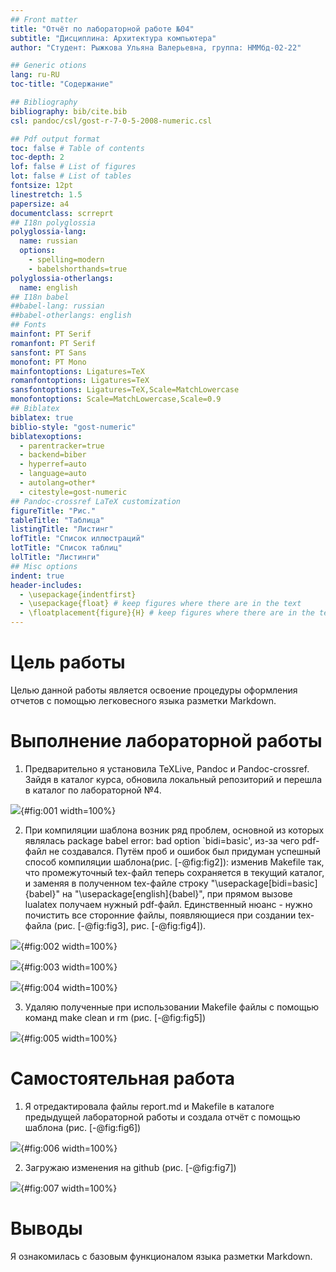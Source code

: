 ```yaml
---
## Front matter
title: "Отчёт по лабораторной работе №04"
subtitle: "Дисциплина: Архитектура компьютера"
author: "Студент: Рыжкова Ульяна Валерьевна, группа: НММбд-02-22"

## Generic otions
lang: ru-RU
toc-title: "Содержание"

## Bibliography
bibliography: bib/cite.bib
csl: pandoc/csl/gost-r-7-0-5-2008-numeric.csl

## Pdf output format
toc: false # Table of contents
toc-depth: 2
lof: false # List of figures
lot: false # List of tables
fontsize: 12pt
linestretch: 1.5
papersize: a4
documentclass: scrreprt
## I18n polyglossia
polyglossia-lang:
  name: russian
  options:
	- spelling=modern
	- babelshorthands=true
polyglossia-otherlangs:
  name: english
## I18n babel
##babel-lang: russian
##babel-otherlangs: english
## Fonts
mainfont: PT Serif
romanfont: PT Serif
sansfont: PT Sans
monofont: PT Mono
mainfontoptions: Ligatures=TeX
romanfontoptions: Ligatures=TeX
sansfontoptions: Ligatures=TeX,Scale=MatchLowercase
monofontoptions: Scale=MatchLowercase,Scale=0.9
## Biblatex
biblatex: true
biblio-style: "gost-numeric"
biblatexoptions:
  - parentracker=true
  - backend=biber
  - hyperref=auto
  - language=auto
  - autolang=other*
  - citestyle=gost-numeric
## Pandoc-crossref LaTeX customization
figureTitle: "Рис."
tableTitle: "Таблица"
listingTitle: "Листинг"
lofTitle: "Список иллюстраций"
lotTitle: "Список таблиц"
lolTitle: "Листинги"
## Misc options
indent: true
header-includes:
  - \usepackage{indentfirst}
  - \usepackage{float} # keep figures where there are in the text
  - \floatplacement{figure}{H} # keep figures where there are in the text
---
```


# **Цель работы**

Целью данной работы является освоение процедуры оформления отчетов с помощью легковесного языка разметки Markdown.


# **Выполнение лабораторной работы**

1. Предварительно я установила TeXLive, Pandoc и Pandoc-crossref. Зайдя в каталог курса, обновила локальный репозиторий и перешла в каталог по лабораторной №4.

![](image/1.png){#fig:001 width=100%}

2. При компиляции шаблона возник ряд проблем, основной из которых являлась package babel error: bad option `bidi=basic', из-за чего pdf-файл не создавался. Путём проб и ошибок был придуман успешный способ компиляции шаблона(рис. [-@fig:fig2]): изменив Makefile так, что промежуточный tex-файл теперь сохраняется в текущий каталог, и заменяя в полученном tex-файле строку "\usepackage[bidi=basic]{babel}" на "\usepackage[english]{babel}", при прямом вызове lualatex получаем нужный pdf-файл. Единственный нюанс - нужно почистить все сторонние файлы, появляющиеся при создании tex-файла (рис. [-@fig:fig3], рис. [-@fig:fig4]).

![](image/2.png){#fig:002 width=100%}

![](image/3.png){#fig:003 width=100%}

![](image/4.png){#fig:004 width=100%}

3. Удаляю полученные при использовании Makefile файлы с помощью команд make clean и rm (рис. [-@fig:fig5])

![](image/5.png){#fig:005 width=100%}


# **Самостоятельная работа**

1. Я отредактировала файлы report.md и Makefile в каталоге предыдущей лабораторной работы и создала отчёт с помощью шаблона (рис. [-@fig:fig6])

![](image/6.png){#fig:006 width=100%}

2. Загружаю изменения на github (рис. [-@fig:fig7])

![](image/7.png){#fig:007 width=100%}

# **Выводы**

Я ознакомилась с базовым функционалом языка разметки Markdown.

